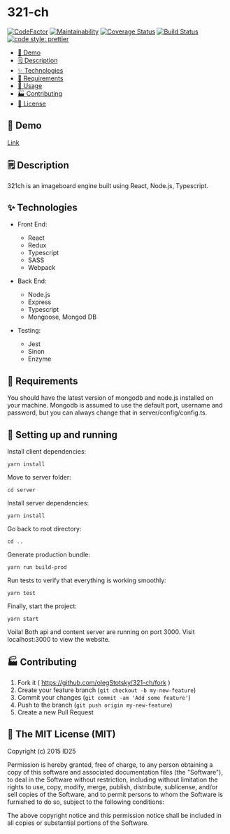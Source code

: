 # 321-ch

[![CodeFactor](https://www.codefactor.io/repository/github/olegstotsky/321-ch/badge)](https://www.codefactor.io/repository/github/olegstotsky/321-ch)
[![Maintainability](https://api.codeclimate.com/v1/badges/9b6ed5565ad4ad54f27a/maintainability)](https://codeclimate.com/github/OlegStotsky/321-ch/maintainability)
[![Coverage Status](https://coveralls.io/repos/github/OlegStotsky/321-ch/badge.svg?branch=master)](https://coveralls.io/github/OlegStotsky/321-ch?branch=master)
[![Build Status](https://travis-ci.com/OlegStotsky/321-ch.svg?branch=master)](https://travis-ci.com/OlegStotsky/321-ch)
[![code style: prettier](https://img.shields.io/badge/code_style-prettier-ff69b4.svg?style=flat-square)](https://github.com/prettier/prettier)

<!-- toc -->
* [🚀 Demo](#-demo)
* [🗒 Description](#-description)
* [✨ Technologies](#-technologies)
* [📌 Requirements](#-requirements)
* [🔨 Usage](#-setting-up-and-running)
* [🏭 Contributing](#-contributing)
* [📣 License](##-the-mit-license-mit)
<!-- tocstop -->

## 🚀 Demo
[Link](https://chan321ch.herokuapp.com/)

## 🗒 Description
321ch is an imageboard engine built using React, Node.js, Typescript.

## ✨ Technologies
* Front End:
  * React
  * Redux
  * Typescript
  * SASS
  * Webpack

* Back End:
  * Node.js
  * Express
  * Typescript
  * Mongoose, Mongod DB

* Testing:
  * Jest
  * Sinon
  * Enzyme

## 📌 Requirements
You should have the latest version of mongodb and node.js installed on your machine. Mongodb is assumed to use the default port, username and password, but you can always change that in server/config/config.ts.

## 🔨 Setting up and running
Install client dependencies:

`yarn install`

Move to server folder:

`cd server`

Install server dependencies:

`yarn install`

Go back to root directory:

`cd ..`

Generate production bundle:

`yarn run build-prod`

Run tests to verify that everything is working smoothly:

`yarn test`

Finally, start the project:

`yarn start`

Voila! Both api and content server are running on port 3000. Visit localhost:3000 to view the website.

## 🏭 Contributing

1. Fork it ( https://github.com/olegStotsky/321-ch/fork )
2. Create your feature branch (`git checkout -b my-new-feature`)
3. Commit your changes (`git commit -am 'Add some feature'`)
4. Push to the branch (`git push origin my-new-feature`)
5. Create a new Pull Request

## 📣 The MIT License (MIT)

Copyright (c) 2015 ID25

Permission is hereby granted, free of charge, to any person obtaining a copy
of this software and associated documentation files (the "Software"), to deal
in the Software without restriction, including without limitation the rights
to use, copy, modify, merge, publish, distribute, sublicense, and/or sell
copies of the Software, and to permit persons to whom the Software is
furnished to do so, subject to the following conditions:

The above copyright notice and this permission notice shall be included in
all copies or substantial portions of the Software.
